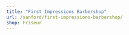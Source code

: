 ```yaml
---
title: "First Impressions Barbershop"
url: /sanford/first-impressions-barbershop/
shop: Friseur
---
```

